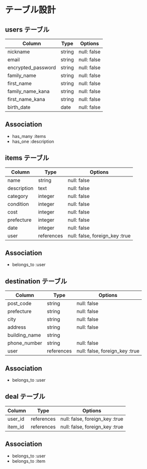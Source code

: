 # テーブル設計

## users テーブル

| Column             | Type    | Options     |
| ------------------ | ------- | ----------- |
| nickname           | string  | null: false |
| email              | string  | null: false |
| encrypted_password | string  | null: false |
| family_name        | string  | null: false |
| first_name         | string  | null: false |
| family_name_kana   | string  | null: false |
| first_name_kana    | string  | null: false |
| birth_date         | date    | null: false |

## Association
- has_many :items
- has_one  :description

## items テーブル

| Column      | Type       | Options                       |
| ----------- | ---------- | ----------------------------- |
| name        | string     | null: false                   |
| description | text       | null: false                   |
| category    | integer    | null: false                   |
| condition   | integer    | null: false                   |
| cost        | integer    | null: false                   |
| prefecture  | integer    | null: false                   |
| date        | integer    | null: false                   |
| user        | references | null: false, foreign_key :true|

## Association

- belongs_to :user

## destination テーブル

| Column        | Type        | Options                        |
| ------------- | ----------- | ------------------------------ |
| post_code     | string      | null: false                    |
| prefecture    | string      | null: false                    |
| city          | string      | null: false                    |
| address       | string      | null: false                    |
| building_name | string      |                                |
| phone_number  | string      | null: false                    |
| user          | references  | null: false, foreign_key :true | 

## Association

- belongs_to :user

## deal テーブル

| Column      | Type       | Options                         |
| ----------- | ---------- | ------------------------------- |
| user_id     | references | null: false, foreign_key :true  |
| item_id     | references | null: false, foreign_key :true  |

## Association

- belongs_to :user
- belongs_to :item